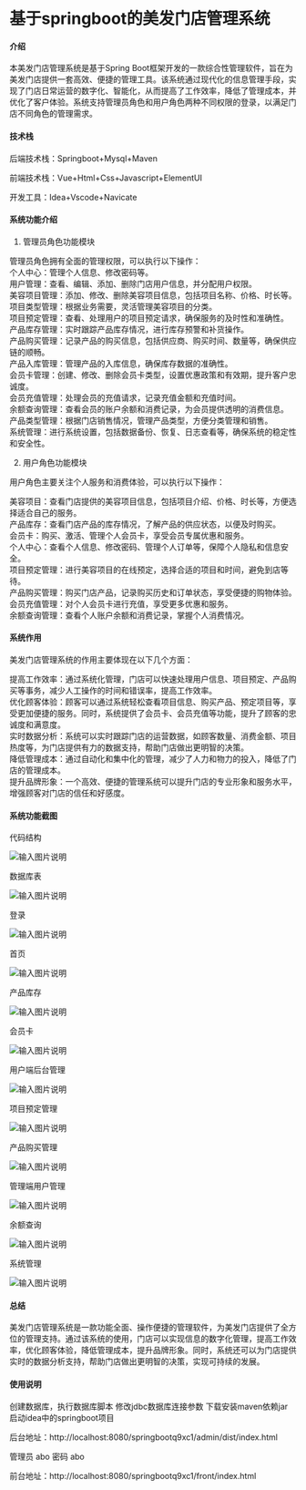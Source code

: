 # 基于springboot的美发门店管理系统

#### 介绍

本美发门店管理系统是基于Spring Boot框架开发的一款综合性管理软件，旨在为美发门店提供一套高效、便捷的管理工具。该系统通过现代化的信息管理手段，实现了门店日常运营的数字化、智能化，从而提高了工作效率，降低了管理成本，并优化了客户体验。系统支持管理员角色和用户角色两种不同权限的登录，以满足门店不同角色的管理需求。

#### 技术栈

后端技术栈：Springboot+Mysql+Maven

前端技术栈：Vue+Html+Css+Javascript+ElementUI

开发工具：Idea+Vscode+Navicate

#### 系统功能介绍

1. 管理员角色功能模块

管理员角色拥有全面的管理权限，可以执行以下操作：  
个人中心：管理个人信息、修改密码等。  
用户管理：查看、编辑、添加、删除门店用户信息，并分配用户权限。  
美容项目管理：添加、修改、删除美容项目信息，包括项目名称、价格、时长等。  
项目类型管理：根据业务需要，灵活管理美容项目的分类。  
项目预定管理：查看、处理用户的项目预定请求，确保服务的及时性和准确性。  
产品库存管理：实时跟踪产品库存情况，进行库存预警和补货操作。  
产品购买管理：记录产品的购买信息，包括供应商、购买时间、数量等，确保供应链的顺畅。  
产品入库管理：管理产品的入库信息，确保库存数据的准确性。  
会员卡管理：创建、修改、删除会员卡类型，设置优惠政策和有效期，提升客户忠诚度。  
会员充值管理：处理会员的充值请求，记录充值金额和充值时间。  
余额查询管理：查看会员的账户余额和消费记录，为会员提供透明的消费信息。  
产品类型管理：根据门店销售情况，管理产品类型，方便分类管理和销售。  
系统管理：进行系统设置，包括数据备份、恢复、日志查看等，确保系统的稳定性和安全性。  

2. 用户角色功能模块

用户角色主要关注个人服务和消费体验，可以执行以下操作：

美容项目：查看门店提供的美容项目信息，包括项目介绍、价格、时长等，方便选择适合自己的服务。  
产品库存：查看门店产品的库存情况，了解产品的供应状态，以便及时购买。  
会员卡：购买、激活、管理个人会员卡，享受会员专属优惠和服务。  
个人中心：查看个人信息、修改密码、管理个人订单等，保障个人隐私和信息安全。  
项目预定管理：进行美容项目的在线预定，选择合适的项目和时间，避免到店等待。  
产品购买管理：购买门店产品，记录购买历史和订单状态，享受便捷的购物体验。  
会员充值管理：对个人会员卡进行充值，享受更多优惠和服务。  
余额查询管理：查看个人账户余额和消费记录，掌握个人消费情况。   

#### 系统作用

美发门店管理系统的作用主要体现在以下几个方面：  

提高工作效率：通过系统化管理，门店可以快速处理用户信息、项目预定、产品购买等事务，减少人工操作的时间和错误率，提高工作效率。  
优化顾客体验：顾客可以通过系统轻松查看项目信息、购买产品、预定项目等，享受更加便捷的服务。同时，系统提供了会员卡、会员充值等功能，提升了顾客的忠诚度和满意度。  
实时数据分析：系统可以实时跟踪门店的运营数据，如顾客数量、消费金额、项目热度等，为门店提供有力的数据支持，帮助门店做出更明智的决策。  
降低管理成本：通过自动化和集中化的管理，减少了人力和物力的投入，降低了门店的管理成本。  
提升品牌形象：一个高效、便捷的管理系统可以提升门店的专业形象和服务水平，增强顾客对门店的信任和好感度。  

#### 系统功能截图

代码结构

![输入图片说明](images/2e2451c96ea6f06c7cf4b41c569d17b.png)

数据库表

![输入图片说明](images/45afef6d37a37f48b6545a202924850.png)

登录

![输入图片说明](images/1fc86605cb596be947a6b89b9c12d7e.png)

首页

![输入图片说明](images/fc4649eae44c0f075a32b4df11b1e56.png)

产品库存

![输入图片说明](images/998387e57c10c6bfa57fdbb868c9ed8.png)

会员卡

![输入图片说明](images/136889cb951a21465582c58d808033a.png)

用户端后台管理

![输入图片说明](images/696ff95ccfee808ba6b080f4e243543.png)

项目预定管理

![输入图片说明](images/bfd734cac554db7e1f9ccc4fa0092f5.png)

产品购买管理

![输入图片说明](images/ca3d8d46fb88e1f9f687c827f183a62.png)

管理端用户管理

![输入图片说明](images/fafb533260fc4c62d5ec6f4fbd78754.png)

余额查询

![输入图片说明](images/b98bea3df17c61fa27f94631aa25730.png)

系统管理

![输入图片说明](images/f29d2870f7624868cbfb6cbf2e19958.png)

#### 总结

美发门店管理系统是一款功能全面、操作便捷的管理软件，为美发门店提供了全方位的管理支持。通过该系统的使用，门店可以实现信息的数字化管理，提高工作效率，优化顾客体验，降低管理成本，提升品牌形象。同时，系统还可以为门店提供实时的数据分析支持，帮助门店做出更明智的决策，实现可持续的发展。

#### 使用说明

创建数据库，执行数据库脚本 修改jdbc数据库连接参数 下载安装maven依赖jar 启动idea中的springboot项目

后台地址：http://localhost:8080/springbootq9xc1/admin/dist/index.html

管理员  abo 密码 abo

前台地址：http://localhost:8080/springbootq9xc1/front/index.html

